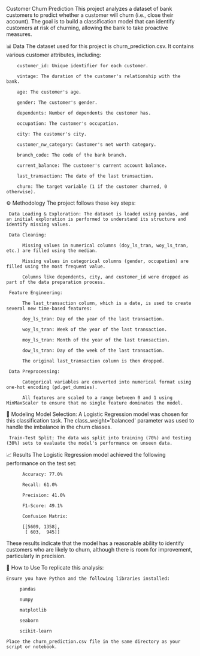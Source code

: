Customer Churn Prediction
    This project analyzes a dataset of bank customers to predict whether a customer will churn (i.e., close their account). The goal is to build a classification model that can identify customers at risk of          churning, allowing the bank to take proactive measures.

📊 Data
   The dataset used for this project is churn_prediction.csv. It contains various customer attributes, including:

        customer_id: Unique identifier for each customer.

        vintage: The duration of the customer's relationship with the bank.

        age: The customer's age.

        gender: The customer's gender.
        
        dependents: Number of dependents the customer has.
        
        occupation: The customer's occupation.
        
        city: The customer's city.
        
        customer_nw_category: Customer's net worth category.
        
        branch_code: The code of the bank branch.
        
        current_balance: The customer's current account balance.
        
        last_transaction: The date of the last transaction.
        
        churn: The target variable (1 if the customer churned, 0 otherwise).

⚙️ Methodology
     The project follows these key steps:

     Data Loading & Exploration: The dataset is loaded using pandas, and an initial exploration is performed to understand its structure and identify missing values.
     
     Data Cleaning:
     
          Missing values in numerical columns (doy_ls_tran, woy_ls_tran, etc.) are filled using the median.
          
          Missing values in categorical columns (gender, occupation) are filled using the most frequent value.
          
          Columns like dependents, city, and customer_id were dropped as part of the data preparation process.
     
     Feature Engineering:
     
          The last_transaction column, which is a date, is used to create several new time-based features:
          
          doy_ls_tran: Day of the year of the last transaction.
          
          woy_ls_tran: Week of the year of the last transaction.
          
          moy_ls_tran: Month of the year of the last transaction.
          
          dow_ls_tran: Day of the week of the last transaction.
          
          The original last_transaction column is then dropped.
     
     Data Preprocessing:
     
          Categorical variables are converted into numerical format using one-hot encoding (pd.get_dummies).
          
          All features are scaled to a range between 0 and 1 using MinMaxScaler to ensure that no single feature dominates the model.

🤖 Modeling
     Model Selection: A Logistic Regression model was chosen for this classification task. The class_weight='balanced' parameter was used to handle the imbalance in the churn classes.
     
     Train-Test Split: The data was split into training (70%) and testing (30%) sets to evaluate the model's performance on unseen data.

📈 Results
     The Logistic Regression model achieved the following performance on the test set:
     
          Accuracy: 77.0%
          
          Recall: 61.0%
          
          Precision: 41.0%
          
          F1-Score: 49.1%
          
          Confusion Matrix:
          
          [[5609, 1358],
           [ 603,  945]]

These results indicate that the model has a reasonable ability to identify customers who are likely to churn, although there is room for improvement, particularly in precision.

🚀 How to Use
    To replicate this analysis:

    Ensure you have Python and the following libraries installed:
    
         pandas
         
         numpy
         
         matplotlib
         
         seaborn
         
         scikit-learn
    
    Place the churn_prediction.csv file in the same directory as your script or notebook.
